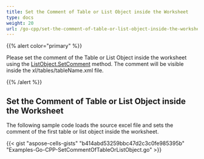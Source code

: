```yaml
---
title: Set the Comment of Table or List Object inside the Worksheet
type: docs
weight: 20
url: /go-cpp/set-the-comment-of-table-or-list-object-inside-the-worksheet/
---
```


{{% alert color="primary" %}}

Please set the comment of the Table or List Object inside the worksheet using the [ListObject.SetComment](https://reference.aspose.com/cells/go-cpp/listobject/setcomment/) method. The comment will be visible inside the xl/tables/tableName.xml file.

{{% /alert %}}

## **Set the Comment of Table or List Object inside the Worksheet**

The following sample code loads the source excel file and sets the comment of the first table or list object inside the worksheet.

{{< gist "aspose-cells-gists" "b414abd53259bbc47d2c3c0fe985395b" "Examples-Go-CPP-SetCommentOfTableOrListObject.go" >}}
